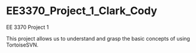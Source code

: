 # EE3370_Project_1_Clark_Cody
EE 3370 Project 1


This project allows us to understand and grasp the basic concepts of using TortoiseSVN.
